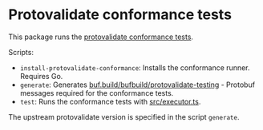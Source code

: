 # Protovalidate conformance tests

This package runs the [protovalidate conformance tests](https://github.com/bufbuild/protovalidate/blob/v0.9.0/docs/conformance.md).

Scripts:

- `install-protovalidate-conformance`: Installs the conformance runner. Requires Go.
- `generate`: Generates [buf.build/bufbuild/protovalidate-testing](https://buf.build/bufbuild/protovalidate-testing) - Protobuf messages required for the conformance tests.
- `test`: Runs the conformance tests with [src/executor.ts](src/executor.ts).

The upstream protovalidate version is specified in the script `generate`.
